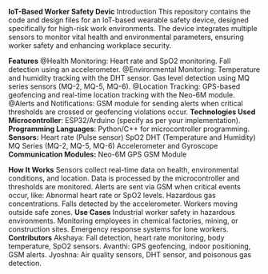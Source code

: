 **IoT-Based Worker Safety Devic**
Introduction
This repository contains the code and design files for an IoT-based wearable safety device, designed specifically for high-risk work environments. The device integrates multiple sensors to monitor vital health and environmental parameters, ensuring worker safety and enhancing workplace security.

**Features**
@Health Monitoring:
     Heart rate and SpO2 monitoring.
     Fall detection using an accelerometer.
@Environmental Monitoring:
      Temperature and humidity tracking with the DHT sensor.
      Gas level detection using MQ series sensors (MQ-2, MQ-5, MQ-6).
@Location Tracking:
      GPS-based geofencing and real-time location tracking with the Neo-6M module.
@Alerts and Notifications:
       GSM module for sending alerts when critical thresholds are crossed or geofencing violations occur.
**Technologies Used**
    **Microcontroller**: ESP32/Arduino (specify as per your implementation).
    **Programming Languages**: Python/C++ for microcontroller programming.
**Sensors:**
      Heart rate (Pulse sensor)
      SpO2
      DHT (Temperature and Humidity)
      MQ Series (MQ-2, MQ-5, MQ-6)
      Accelerometer and Gyroscope
**Communication Modules:**
     Neo-6M GPS
     GSM Module

**How It Works**
Sensors collect real-time data on health, environmental conditions, and location.
Data is processed by the microcontroller and thresholds are monitored.
Alerts are sent via GSM when critical events occur, like:
Abnormal heart rate or SpO2 levels.
Hazardous gas concentrations.
Falls detected by the accelerometer.
Workers moving outside safe zones.
**Use Cases**
Industrial worker safety in hazardous environments.
Monitoring employees in chemical factories, mining, or construction sites.
Emergency response systems for lone workers.
**Contributors**
Akshaya: Fall detection, heart rate monitoring, body temperature, SpO2 sensors.
Avanthi: GPS geofencing, indoor positioning, GSM alerts.
Jyoshna: Air quality sensors, DHT sensor, and poisonous gas detection.







